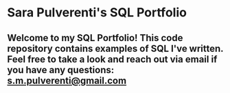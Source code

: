 # Sara Pulverenti's SQL Portfolio

## Welcome to my SQL Portfolio! This code repository contains examples of SQL I've written. Feel free to take a look and reach out via email if you have any questions: s.m.pulverenti@gmail.com

